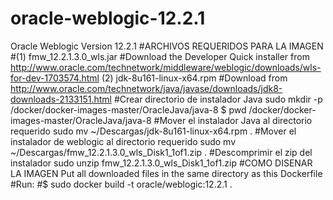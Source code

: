 # oracle-weblogic-12.2.1
Oracle Weblogic Version 12.2.1
#ARCHIVOS REQUERIDOS PARA LA IMAGEN
#(1) fmw_12.2.1.3.0_wls.jar
#Download the Developer Quick installer from http://www.oracle.com/technetwork/middleware/weblogic/downloads/wls-for-dev-1703574.html
(2) jdk-8u161-linux-x64.rpm 
#Download from http://www.oracle.com/technetwork/java/javase/downloads/jdk8-downloads-2133151.html
#Crear directorio de instalador Java
sudo mkdir -p /docker/docker-images-master/OracleJava/java-8
$ pwd
/docker/docker-images-master/OracleJava/java-8
#Mover el instalador Java al directorio requerido
sudo mv ~/Descargas/jdk-8u161-linux-x64.rpm .
#Mover el instalador de weblogic al directorio requerido
sudo mv ~/Descargas/fmw_12.2.1.3.0_wls_Disk1_1of1.zip .
#Descomprimir el zip del instalador
sudo unzip fmw_12.2.1.3.0_wls_Disk1_1of1.zip
#COMO DISENAR LA IMAGEN
Put all downloaded files in the same directory as this Dockerfile
#Run: 
#$ sudo docker build -t oracle/weblogic:12.2.1 . 
